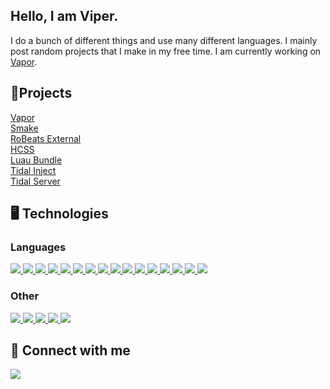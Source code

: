 ## Hello, I am Viper.
I do a bunch of different things and use many different languages. I mainly post random projects that I make in my free time. I am currently working on [Vapor](https://github.com/ViperTools/Vapor).

## 📘Projects

[Vapor](https://github.com/ViperTools/Vapor)\
[Smake](https://github.com/Syntad/smake)\
[RoBeats External](https://github.com/ViperTools/RoBeats-External-Autoplayer)\
[HCSS](https://github.com/ViperTools/HCSS)\
[Luau Bundle](https://github.com/ViperTools/LuauBundle)\
[Tidal Inject](https://github.com/ViperTools/Tidal-Inject)\
[Tidal Server](https://github.com/ViperTools/Tidal-Song-API-Server)

## 🖥️ Technologies

### Languages
<a href="https://dotnet.microsoft.com/en-us/">
<img src="https://viper.tools/badges/CS.svg?a=1">
</a>
<a href="https://en.wikipedia.org/wiki/C_(programming_language)">
<img src="https://viper.tools/badges/C.svg?a=1">
</a>
<a href="https://cplusplus.com/">
<img src="https://viper.tools/badges/CPP.svg?a=1">
</a>
<a href="https://www.lua.org/">
<img src="https://viper.tools/badges/Lua.svg?a=1">
</a>
<a href="https://learn.microsoft.com/en-us/powershell/">
<img src="https://viper.tools/badges/PowerShell.svg?a=1">
</a>
<a href="https://en.wikipedia.org/wiki/CSS">
<img src="https://viper.tools/badges/CSS.svg?a=1">
</a>
<a href="https://learn.microsoft.com/en-us/windows/apps/winui/">
<img src="https://viper.tools/badges/XAML.svg?a=1">
</a>
<a href="https://www.nasm.us/">
<img src="https://viper.tools/badges/NASM.svg?a=1">
</a>
<a href="https://www.arduino.cc/">
<img src="https://viper.tools/badges/Arduino.svg?a=1">
</a>
<a href="https://www.mysql.com/">
<img src="https://viper.tools/badges/MySQL.svg?a=1">
</a>
<a href="https://html.com/">
<img src="https://viper.tools/badges/HTML.svg?a=1">
</a>
<a href="https://svelte.dev/">
<img src="https://viper.tools/badges/Svelte.svg?a=1">
</a>
<a href="https://www.javascript.com/">
<img src="https://viper.tools/badges/JS.svg?a=1">
</a>
<a href="https://www.java.com/en/">
<img src="https://viper.tools/badges/Java.svg?a=1">
</a>
<a href="https://graphql.org/">
<img src="https://viper.tools/badges/GraphQL.svg?a=1">
</a>
<a href="https://www.gnu.org/software/bash/">
<img src="https://viper.tools/badges/Bash.svg?a=1">
</a>

### Other

<a href="https://create.roblox.com/">
<img src="https://viper.tools/badges/RobloxStudio.svg?a=1">
</a>
<a href="https://learn.microsoft.com/en-us/windows/win32/apiindex/windows-api-list">
<img src="https://viper.tools/badges/WinAPI.svg?a=1">
</a>
<a href="https://dotnet.microsoft.com/en-us/apps/aspnet">
<img src="https://viper.tools/badges/ASP.svg?a=1">
</a>
<a href="https://git-scm.com/">
<img src="https://viper.tools/badges/Git.svg?a=1">
</a>
<a href="https://www.mongodb.com/">
<img src="https://viper.tools/badges/MongoDB.svg?a=1">
</a>

## 🔗 Connect with me
<a href="https://discord.com/invite/qEgGGy69Kw">
<img src="https://viper.tools/badges/Discord.svg?a=1">
</a>
